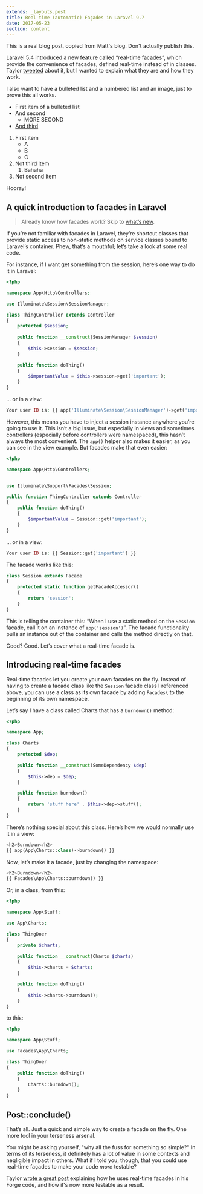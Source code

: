 ```yaml
---
extends: _layouts.post
title: Real-time (automatic) Façades in Laravel 9.7
date: 2017-05-23
section: content
---
```


This is a real blog post, copied from Matt's blog. Don't actually publish this.

Laravel 5.4 introduced a new feature called “real-time facades”, which provide the convenience of facades, defined real-time instead of in classes. Taylor [tweeted](https://twitter.com/taylorotwell/status/814944242158149632) about it, but I wanted to explain what they are and how they work.

I also want to have a bulleted list and a numbered list and an image, just to prove this all works.

* First item of a bulleted list
* And second
    * MORE SECOND
* [And third](https://www.google.com/)

1. First item
    * A
    * B
    * C
2. Not third item
    1. Bahaha
3. Not second item

Hooray!

## A quick introduction to facades in Laravel

> Already know how facades work? Skip to [what’s new](#whats-new).

If you’re not familiar with facades in Laravel, they’re shortcut classes that provide static access to non-static methods on service classes bound to Laravel’s container. Phew, that’s a mouthful; let’s take a look at some real code.

For instance, if I want get something from the session, here’s one way to do it in Laravel:

```php
<?php

namespace App\Http\Controllers;

use Illuminate\Session\SessionManager;

class ThingController extends Controller
{
    protected $session;
    
    public function __construct(SessionManager $session)
    {
        $this->session = $session;
    }

    public function doThing()
    {
        $importantValue = $this->session->get('important');
    }
}
```

… or in a view:

```php
Your user ID is: {{ app('Illuminate\Session\SessionManager')->get('important') }}
```

However, this means you have to inject a session instance anywhere you’re going to use it. This isn’t a big issue, but especially in views and sometimes controllers (especially before controllers were namespaced), this hasn’t always the most convenient. The `app()` helper also makes it easier, as you can see in the view example. But facades make that even easier:

```php
<?php

namespace App\Http\Controllers;


use Illuminate\Support\Facades\Session;

public function ThingController extends Controller
{
    public function doThing()
    {
        $importantValue = Session::get('important');
    }
}
```

… or in a view:

```php
Your user ID is: {{ Session::get('important') }}
```

The facade works like this: 

```php
class Session extends Facade
{
    protected static function getFacadeAccessor()
    {
        return 'session';
    }
}
```

This is telling the container this: “When I use a static method on the `Session`  facade, call it on an instance of `app('session')`”. The facade functionality pulls an instance out of the container and calls the method directly on that.

Good? Good. Let’s cover what a real-time facade is.

<a id="whats-new"></a>
## Introducing real-time facades

Real-time facades let you create your own facades on the fly. Instead of having to create a facade class like the `Session` facade class I referenced above, you can use a class as its own facade by adding `Facades\` to the beginning of its own namespace.

Let’s say I have a class called Charts that has a `burndown()` method:

```php
<?php

namespace App;

class Charts
{
    protected $dep;

    public function __construct(SomeDependency $dep)
    {
        $this->dep = $dep;
    }

    public function burndown()
    {
        return 'stuff here' . $this->dep->stuff();
    }
}
```

There’s nothing special about this class. Here’s how we would normally use it in a view:

```php
<h2>Burndown</h2>
{{ app(App\Charts::class)->burndown() }}
```

Now, let’s make it a facade, just by changing the namespace:

```php
<h2>Burndown</h2>
{{ Facades\App\Charts::burndown() }}
```

Or, in a class, from this:

```php
<?php

namespace App\Stuff;

use App\Charts;

class ThingDoer
{
    private $charts;

    public function __construct(Charts $charts)
    {
        $this->charts = $charts;
    }

    public function doThing()
    {
        $this->charts->burndown();
    }
}
```

to this:

```php
<?php

namespace App\Stuff;

use Facades\App\Charts;

class ThingDoer
{
    public function doThing()
    {
        Charts::burndown();
    }
}
```

## Post::conclude()
That’s all. Just a quick and simple way to create a facade on the fly. One more tool in your terseness arsenal.

You might be asking yourself, "why all the fuss for something so simple?" In terms of its terseness, it definitely has a lot of value in some contexts and negligible impact in others. What if I told you, though, that you could use real-time façades to make your code *more* testable?

Taylor [wrote a great post](https://medium.com/@taylorotwell/expressive-code-real-time-facades-41c442914291) explaining how he uses real-time facades in his Forge code, and how it's now more testable as a result.
